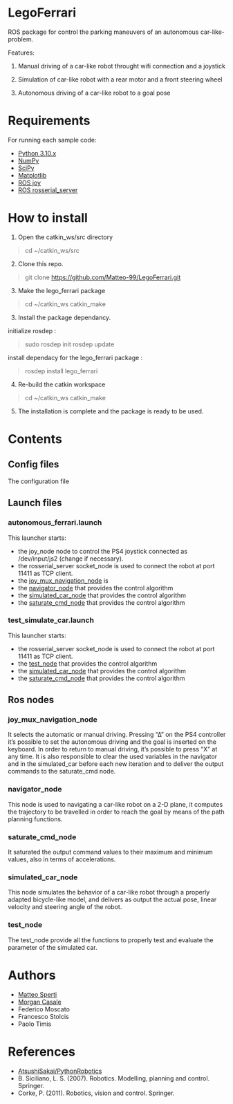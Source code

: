 # LegoFerrari

ROS package for control the parking maneuvers of an autonomous car-like-problem.

Features:

1. Manual driving of a car-like robot throught wifi connection and a joystick

2. Simulation of car-like robot with a rear motor and a front steering wheel

3. Autonomous driving of a car-like robot to a goal pose


# Requirements

For running each sample code:

- [Python 3.10.x](https://www.python.org/)
- [NumPy](https://numpy.org/)
- [SciPy](https://scipy.org/)
- [Matplotlib](https://matplotlib.org/)
- [ROS joy](http://wiki.ros.org/joy)
- [ROS rosserial_server](http://wiki.ros.org/rosserial_server)
 

# How to install

1. Open the catkin_ws/src directory

> cd ~/catkin_ws/src

2. Clone this repo.

> git clone https://github.com/Matteo-99/LegoFerrari.git

3. Make the lego_ferrari package

> cd ~/catkin_ws
> catkin_make

3. Install the package dependancy.

initialize rosdep :

> sudo rosdep init
> rosdep update

install dependacy for the lego_ferrari package :

> rosdep install lego_ferrari

4. Re-build the catkin workspace

> cd ~/catkin_ws
> catkin_make

5. The installation is complete and the package is ready to be used.


# Contents

## Config files

The configuration file 

## Launch files

### autonomous_ferrari.launch

This launcher starts:
- the joy_node node to control the PS4 joystick connected as /dev/input/js2 (change if necessary).
- the rosserial_server socket_node is used to connect the robot at port 11411 as TCP client.
- the [joy_mux_navigation_node](#joy_mux_navigation_node) is
- the [navigator_node](#navigator_node) that provides the control algorithm
- the [simulated_car_node](#simulated_car_node) that provides the control algorithm
- the [saturate_cmd_node](#saturate_cmd_node) that provides the control algorithm

### test_simulate_car.launch

This launcher starts:
- the rosserial_server socket_node is used to connect the robot at port 11411 as TCP client.
- the [test_node](#test_node) that provides the control algorithm
- the [simulated_car_node](#simulated_car_node) that provides the control algorithm
- the [saturate_cmd_node](#saturate_cmd_node) that provides the control algorithm

## Ros nodes

### joy_mux_navigation_node

It selects the automatic or manual driving. Pressing “∆” on the PS4 controller it’s possible to set the autonomous driving and the goal is inserted on the keyboard. In order to return to manual driving, it’s possible to press “X” at any time. It is also responsible to clear the used variables in the navigator and in the simulated_car before each new iteration and to deliver the output commands to the saturate_cmd node.

### navigator_node

This node is used to navigating a car-like robot on a 2-D plane, it computes the trajectory to be travelled in order to reach the goal by means of the path planning functions.

### saturate_cmd_node

It saturated the output command values to their maximum and minimum values, also in terms of accelerations.

### simulated_car_node

This node simulates the behavior of a car-like robot through a properly adapted bicycle-like model, and delivers as output the actual pose, linear velocity and steering angle of the robot.

### test_node

The test_node provide all the functions to properly test and evaluate the parameter of the simulated car.

# Authors

- [Matteo Sperti](https://github.com/Matteo-99)
- [Morgan Casale](https://github.com/morgancasale)
- Federico Moscato
- Francesco Stolcis
- Paolo Timis

# References

- [AtsushiSakai/PythonRobotics](https://arxiv.org/abs/1808.10703)
- B. Siciliano, L. S. (2007). Robotics. Modelling, planning and control. Springer.
- Corke, P. (2011). Robotics, vision and control. Springer.
